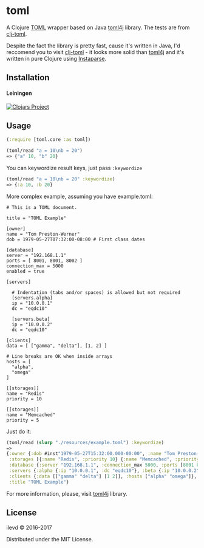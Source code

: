# toml

A Clojure [TOML](https://github.com/toml-lang/toml) wrapper based on Java [toml4j](https://github.com/mwanji/toml4j) library.
The tests are from [clj-toml](https://github.com/lantiga/clj-toml).

Despite the fact the library is pretty fast, cause it's written in Java, I'd reccomend you to visit [clj-toml](https://github.com/lantiga/clj-toml) -
 it looks more solid than [toml4j](https://github.com/mwanji/toml4j) and it's written in pure Clojure using [Instaparse](https://github.com/Engelberg/instaparse).


## Installation

#### Leiningen

[![Clojars Project](https://clojars.org/toml/latest-version.svg)](http://clojars.org/toml)

## Usage

```clojure
(:require [toml.core :as toml])

(toml/read "a = 10\nb = 20")
=> {"a" 10, "b" 20}
```

You can keywordize result keys, just pass ``:keywordize``

```clojure
(toml/read "a = 10\nb = 20" :keywordize)
=> {:a 10, :b 20}
```

More complex example, assuming you have example.toml:
```
# This is a TOML document.

title = "TOML Example"

[owner]
name = "Tom Preston-Werner"
dob = 1979-05-27T07:32:00-08:00 # First class dates

[database]
server = "192.168.1.1"
ports = [ 8001, 8001, 8002 ]
connection_max = 5000
enabled = true

[servers]

  # Indentation (tabs and/or spaces) is allowed but not required
  [servers.alpha]
  ip = "10.0.0.1"
  dc = "eqdc10"

  [servers.beta]
  ip = "10.0.0.2"
  dc = "eqdc10"

[clients]
data = [ ["gamma", "delta"], [1, 2] ]

# Line breaks are OK when inside arrays
hosts = [
  "alpha",
  "omega"
]

[[storages]]
name = "Redis"
priority = 10

[[storages]]
name = "Memcached"
priority = 5
```

Just do it:
```clojure
(toml/read (slurp "./resources/example.toml") :keywordize)
=> 
{:owner {:dob #inst"1979-05-27T15:32:00.000-00:00", :name "Tom Preston-Werner"},
 :storages [{:name "Redis", :priority 10} {:name "Memcached", :priority 5}],
 :database {:server "192.168.1.1", :connection_max 5000, :ports [8001 8001 8002], :enabled true},
 :servers {:alpha {:ip "10.0.0.1", :dc "eqdc10"}, :beta {:ip "10.0.0.2", :dc "eqdc10"}},
 :clients {:data [["gamma" "delta"] [1 2]], :hosts ["alpha" "omega"]},
 :title "TOML Example"}
```

For more information, please, visit [toml4j](https://github.com/mwanji/toml4j) library.

## License

ilevd © 2016-2017

Distributed under the MIT License.
